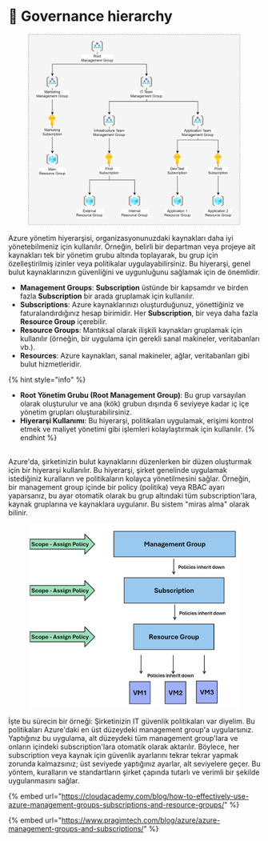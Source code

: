 # 👑 Governance hierarchy

<figure><img src="../.gitbook/assets/1705731815375.png" alt=""><figcaption></figcaption></figure>

Azure yönetim hiyerarşisi, organizasyonunuzdaki kaynakları daha iyi yönetebilmeniz için kullanılır. Örneğin, belirli bir departman veya projeye ait kaynakları tek bir yönetim grubu altında toplayarak, bu grup için özelleştirilmiş izinler veya politikalar uygulayabilirsiniz. Bu hiyerarşi, genel bulut kaynaklarınızın güvenliğini ve uygunluğunu sağlamak için de önemlidir.

* **Management Groups**: **Subscription** üstünde bir kapsamdır ve birden fazla **Subscription** bir arada gruplamak için kullanılır.
* **Subscriptions**: Azure kaynaklarınızı oluşturduğunuz, yönettiğiniz ve faturalandırdığınız hesap birimidir. Her **Subscription**, bir veya daha fazla **Resource Group** içerebilir.
* **Resource Groups**: Mantıksal olarak ilişkili kaynakları gruplamak için kullanılır (örneğin, bir uygulama için gerekli sanal makineler, veritabanları vb.).
* **Resources**: Azure kaynakları, sanal makineler, ağlar, veritabanları gibi bulut hizmetleridir.

{% hint style="info" %}
* **Root Yönetim Grubu (Root Management Group)**: Bu grup varsayılan olarak oluşturulur ve ana (kök) grubun dışında 6 seviyeye kadar iç içe yönetim grupları oluşturabilirsiniz.
* **Hiyerarşi Kullanımı**: Bu hiyerarşi, politikaları uygulamak, erişimi kontrol etmek ve maliyet yönetimi gibi işlemleri kolaylaştırmak için kullanılır.
{% endhint %}

\
Azure'da, şirketinizin bulut kaynaklarını düzenlerken bir düzen oluşturmak için bir hiyerarşi kullanılır. Bu hiyerarşi, şirket genelinde uygulamak istediğiniz kuralların ve politikaların kolayca yönetilmesini sağlar. Örneğin, bir management group içinde bir policy (politika) veya RBAC ayarı yaparsanız, bu ayar otomatik olarak bu grup altındaki tüm subscription'lara, kaynak gruplarına ve kaynaklara uygulanır. Bu sistem "miras alma" olarak bilinir.

<figure><img src="../.gitbook/assets/image-1.png" alt="" width="563"><figcaption></figcaption></figure>

İşte bu sürecin bir örneği: Şirketinizin IT güvenlik politikaları var diyelim. Bu politikaları Azure'daki en üst düzeydeki management group'a uygularsınız. Yaptığınız bu uygulama, alt düzeydeki tüm management group'lara ve onların içindeki subscription'lara otomatik olarak aktarılır. Böylece, her subscription veya kaynak için güvenlik ayarlarını tekrar tekrar yapmak zorunda kalmazsınız; üst seviyede yaptığınız ayarlar, alt seviyelere geçer. Bu yöntem, kuralların ve standartların şirket çapında tutarlı ve verimli bir şekilde uygulanmasını sağlar.

{% embed url="https://cloudacademy.com/blog/how-to-effectively-use-azure-management-groups-subscriptions-and-resource-groups/" %}

{% embed url="https://www.pragimtech.com/blog/azure/azure-management-groups-and-subscriptions/" %}
